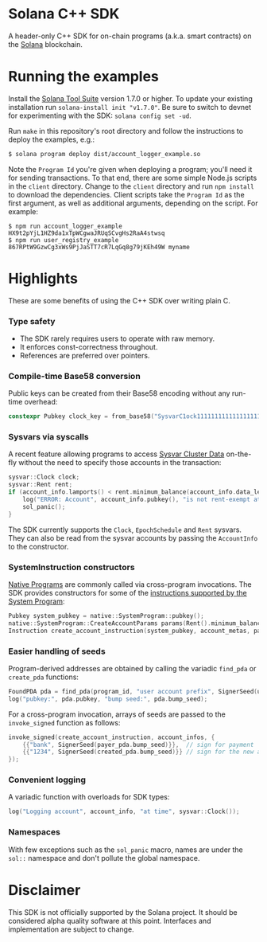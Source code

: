 # Solana C++ SDK
A header-only C++ SDK for on-chain programs (a.k.a. smart contracts) on the [Solana](https://solana.com/) blockchain.

# Running the examples
Install the [Solana Tool Suite](https://docs.solana.com/cli/install-solana-cli-tools) version 1.7.0 or higher. To update your existing installation run `solana-install init "v1.7.0"`. Be sure to switch to devnet for experimenting with the SDK: `solana config set -ud`.

Run `make` in this repository's root directory and follow the instructions to deploy the examples, e.g.:
```bash
$ solana program deploy dist/account_logger_example.so
```
Note the `Program Id` you're given when deploying a program; you'll need it for sending transactions. To that end, there are some simple Node.js scripts in the `client` directory. Change to the `client` directory and run `npm install` to download the dependencies. Client scripts take the `Program Id` as the first argument, as well as additional arguments, depending on the script. For example:
```
$ npm run account_logger_example HX9t2pYjL1HZ9da1xTpWCgwaJRUqSCvgHs2RaA4stwsq
$ npm run user_registry_example 867RPtW9GzwCg3xWs9PjJaSTT7cR7LqGq8g79jKEh49W myname
```

# Highlights
These are some benefits of using the C++ SDK over writing plain C.

### Type safety
* The SDK rarely requires users to operate with raw memory.
* It enforces const-correctness throughout.
* References are preferred over pointers.

### Compile-time Base58 conversion
Public keys can be created from their Base58 encoding without any run-time overhead:
```c++
constexpr Pubkey clock_key = from_base58("SysvarC1ock11111111111111111111111111111111");
```

### Sysvars via syscalls
A recent feature allowing programs to access [Sysvar Cluster Data](https://docs.solana.com/developing/runtime-facilities/sysvars) on-the-fly without the need to specify those accounts in the transaction:
```c++
sysvar::Clock clock;
sysvar::Rent rent;
if (account_info.lamports() < rent.minimum_balance(account_info.data_len())) {
    log("ERROR: Account", account_info.pubkey(), "is not rent-exempt at time", clock.unix_timestamp());
    sol_panic();
}
```
The SDK currently supports the `Clock`, `EpochSchedule` and `Rent` sysvars. They can also be read from the sysvar accounts by passing the `AccountInfo` to the constructor.

### SystemInstruction constructors
[Native Programs](https://docs.solana.com/developing/runtime-facilities/programs) are commonly called via cross-program invocations. The SDK provides constructors for some of the [instructions supported by the System Program](https://docs.rs/solana-sdk/1.7.0/solana_sdk/system_instruction/enum.SystemInstruction.html):
```c++
Pubkey system_pubkey = native::SystemProgram::pubkey();
native::SystemProgram::CreateAccountParams params(Rent().minimum_balance(data_len), data_len, program_id);
Instruction create_account_instruction(system_pubkey, account_metas, params);
```

### Easier handling of seeds
Program-derived addresses are obtained by calling the variadic `find_pda` or `create_pda` functions:
```c++
FoundPDA pda = find_pda(program_id, "user account prefix", SignerSeed(username));
log("pubkey:", pda.pubkey, "bump seed:", pda.bump_seed);
```

For a cross-program invocation, arrays of seeds are passed to the `invoke_signed` function as follows:
```c++
invoke_signed(create_account_instruction, account_infos, {
    {{"bank", SignerSeed(payer_pda.bump_seed)}},  // sign for payment
    {{"1234", SignerSeed(created_pda.bump_seed)}} // sign for the new account
});
```

### Convenient logging
A variadic function with overloads for SDK types:
```c++
log("Logging account", account_info, "at time", sysvar::Clock());
```

### Namespaces
With few exceptions such as the `sol_panic` macro, names are under the `sol::` namespace and don't pollute the global namespace.

# Disclaimer
This SDK is not officially supported by the Solana project. It should be considered alpha quality software at this point. Interfaces and implementation are subject to change.

